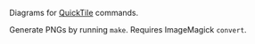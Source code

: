 Diagrams for [QuickTile](https://github.com/ssokolow/quicktile) commands.

Generate PNGs by running `make`. Requires ImageMagick `convert`.
